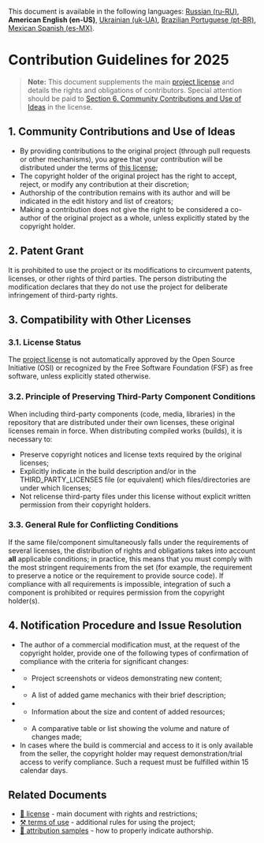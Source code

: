 This document is available in the following languages: [Russian (ru-RU)](/other-langs/CONTRIBUTING_ru-RU.md), **American English (en-US)**, [Ukrainian (uk-UA)](/other-langs/CONTRIBUTING_uk-UA.md), [Brazilian Portuguese (pt-BR)](/other-langs/CONTRIBUTING_pt-BR.md), [Mexican Spanish (es-MX)](/other-langs/CONTRIBUTING_es-MX.md).

# Contribution Guidelines for 2025

> **Note:** This document supplements the main [project license](/LICENSE.md) and details the rights and obligations of contributors. Special attention should be paid to [Section 6. Community Contributions and Use of Ideas](/LICENSE.md#1-community-contributions-and-use-of-ideas) in the license.

## 1. Community Contributions and Use of Ideas

* By providing contributions to the original project (through pull requests or other mechanisms), you agree that your contribution will be distributed under the terms of [this license](/LICENSE.md);
* The copyright holder of the original project has the right to accept, reject, or modify any contribution at their discretion;
* Authorship of the contribution remains with its author and will be indicated in the edit history and list of creators;
* Making a contribution does not give the right to be considered a co-author of the original project as a whole, unless explicitly stated by the copyright holder.

## 2. Patent Grant

It is prohibited to use the project or its modifications to circumvent patents, licenses, or other rights of third parties. The person distributing the modification declares that they do not use the project for deliberate infringement of third-party rights.

## 3. Compatibility with Other Licenses

### 3.1. License Status

The [project license](/LICENSE.md) is not automatically approved by the Open Source Initiative (OSI) or recognized by the Free Software Foundation (FSF) as free software, unless explicitly stated otherwise.

### 3.2. Principle of Preserving Third-Party Component Conditions

When including third-party components (code, media, libraries) in the repository that are distributed under their own licenses, these original licenses remain in force. When distributing compiled works (builds), it is necessary to:

* Preserve copyright notices and license texts required by the original licenses;
* Explicitly indicate in the build description and/or in the THIRD_PARTY_LICENSES file (or equivalent) which files/directories are under which licenses;
* Not relicense third-party files under this license without explicit written permission from their copyright holders.

### 3.3. General Rule for Conflicting Conditions

If the same file/component simultaneously falls under the requirements of several licenses, the distribution of rights and obligations takes into account **all** applicable conditions; in practice, this means that you must comply with the most stringent requirements from the set (for example, the requirement to preserve a notice or the requirement to provide source code). If compliance with all requirements is impossible, integration of such a component is prohibited or requires permission from the copyright holder(s).

## 4. Notification Procedure and Issue Resolution

* The author of a commercial modification must, at the request of the copyright holder, provide one of the following types of confirmation of compliance with the criteria for significant changes:
* * Project screenshots or videos demonstrating new content;
* * A list of added game mechanics with their brief description;
* * Information about the size and content of added resources;
* * A comparative table or list showing the volume and nature of changes made;
* In cases where the build is commercial and access to it is only available from the seller, the copyright holder may request demonstration/trial access to verify compliance. Such a request must be fulfilled within 15 calendar days.

## Related Documents

* [📜 license](/LICENSE.md) - main document with rights and restrictions;
* [⚒️ terms of use](/TERMS_OF_USE.md) - additional rules for using the project;
* [👤 attribution samples](/ATTRIBUTION.md) - how to properly indicate authorship.
